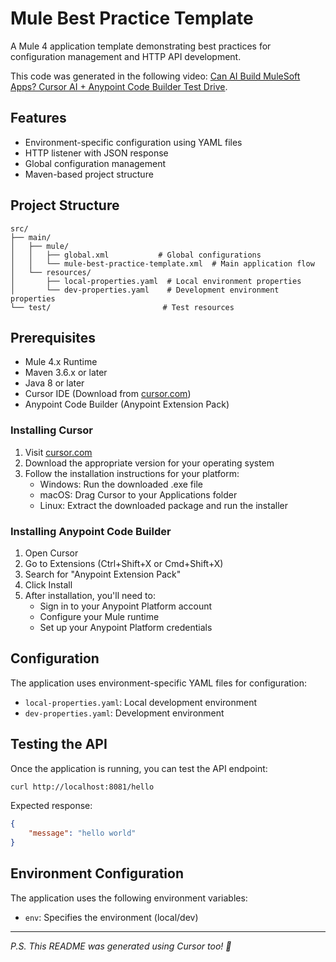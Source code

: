# Mule Best Practice Template

A Mule 4 application template demonstrating best practices for configuration management and HTTP API development.

This code was generated in the following video: [Can AI Build MuleSoft Apps? Cursor AI + Anypoint Code Builder Test Drive](https://www.youtube.com/watch?v=9cOjP7x2DLk).

## Features

- Environment-specific configuration using YAML files
- HTTP listener with JSON response
- Global configuration management
- Maven-based project structure

## Project Structure

```
src/
├── main/
│   ├── mule/
│   │   ├── global.xml           # Global configurations
│   │   └── mule-best-practice-template.xml  # Main application flow
│   └── resources/
│       ├── local-properties.yaml  # Local environment properties
│       └── dev-properties.yaml    # Development environment properties
└── test/                         # Test resources
```

## Prerequisites

- Mule 4.x Runtime
- Maven 3.6.x or later
- Java 8 or later
- Cursor IDE (Download from [cursor.com](https://cursor.com))
- Anypoint Code Builder (Anypoint Extension Pack)

### Installing Cursor

1. Visit [cursor.com](https://cursor.com)
2. Download the appropriate version for your operating system
3. Follow the installation instructions for your platform:
   - Windows: Run the downloaded .exe file
   - macOS: Drag Cursor to your Applications folder
   - Linux: Extract the downloaded package and run the installer

### Installing Anypoint Code Builder

1. Open Cursor
2. Go to Extensions (Ctrl+Shift+X or Cmd+Shift+X)
3. Search for "Anypoint Extension Pack"
4. Click Install
5. After installation, you'll need to:
   - Sign in to your Anypoint Platform account
   - Configure your Mule runtime
   - Set up your Anypoint Platform credentials

## Configuration

The application uses environment-specific YAML files for configuration:

- `local-properties.yaml`: Local development environment
- `dev-properties.yaml`: Development environment

## Testing the API

Once the application is running, you can test the API endpoint:

```bash
curl http://localhost:8081/hello
```

Expected response:
```json
{
    "message": "hello world"
}
```

## Environment Configuration

The application uses the following environment variables:
- `env`: Specifies the environment (local/dev)

---

*P.S. This README was generated using Cursor too! 🚀* 

